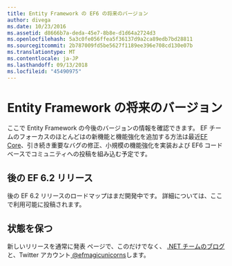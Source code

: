 ```yaml
---
title: Entity Framework の EF6 の将来のバージョン
author: divega
ms.date: 10/23/2016
ms.assetid: d8666b7a-deda-45e7-8b8e-d1d64a2724d3
ms.openlocfilehash: 5a3c0fe056ffea5f36137d9a2ca89edb7bd28811
ms.sourcegitcommit: 2b787009fd5be5627f1189ee396e708cd130e07b
ms.translationtype: MT
ms.contentlocale: ja-JP
ms.lasthandoff: 09/13/2018
ms.locfileid: "45490975"
---
```

# <a name="future-versions-of-entity-framework"></a>Entity Framework の将来のバージョン 
ここで Entity Framework の今後のバージョンの情報を確認できます。
EF チームのフォーカスのほとんどはの新機能と機能強化を追加する方法は最近[EF Core](https://docs.microsoft.com/en-us/ef/core/index)、引き続き重要なバグの修正、小規模の機能強化を実装および EF6 コードベースでコミュニティへの投稿を組み込む予定です。

## <a name="post-ef-62-releases"></a>後の EF 6.2 リリース

後の EF 6.2 リリースのロードマップはまだ開発中です。 詳細については、ここで利用可能に投稿されます。
 
## <a name="staying-up-to-date"></a>状態を保つ  
  
新しいリリースを通常に発表 ページで、このだけでなく、 [.NET チームのブログ](https://blogs.msdn.microsoft.com/dotnet/tag/entity-framework/)と、Twitter アカウント[ @efmagicunicorns](http://twitter.com/efmagicunicorns)します。
  